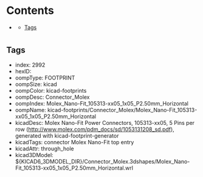 



Contents
========

* [](#)
	* [Tags](#tags)

# 

## Tags

- index: 2992
- hexID: 
- oompType: FOOTPRINT
- oompSize: kicad
- oompColor: kicad-footprints
- oompDesc: Connector_Molex
- oompIndex: Molex_Nano-Fit_105313-xx05_1x05_P2.50mm_Horizontal
- oompName: kicad-footprints/Connector_Molex/Molex_Nano-Fit_105313-xx05_1x05_P2.50mm_Horizontal
- kicadDesc: Molex Nano-Fit Power Connectors, 105313-xx05, 5 Pins per row (http://www.molex.com/pdm_docs/sd/1053131208_sd.pdf), generated with kicad-footprint-generator
- kicadTags: connector Molex Nano-Fit top entry
- kicadAttr: through_hole
- kicad3DModel: ${KICAD6_3DMODEL_DIR}/Connector_Molex.3dshapes/Molex_Nano-Fit_105313-xx05_1x05_P2.50mm_Horizontal.wrl
